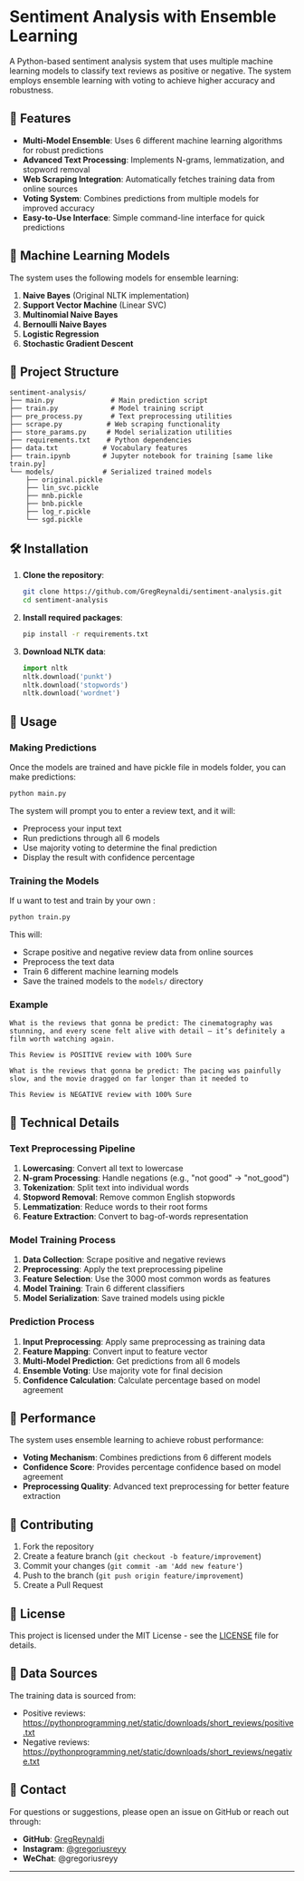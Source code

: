 # Sentiment Analysis with Ensemble Learning

A Python-based sentiment analysis system that uses multiple machine learning models to classify text reviews as positive or negative. The system employs ensemble learning with voting to achieve higher accuracy and robustness.

## 🚀 Features

- **Multi-Model Ensemble**: Uses 6 different machine learning algorithms for robust predictions
- **Advanced Text Processing**: Implements N-grams, lemmatization, and stopword removal
- **Web Scraping Integration**: Automatically fetches training data from online sources
- **Voting System**: Combines predictions from multiple models for improved accuracy
- **Easy-to-Use Interface**: Simple command-line interface for quick predictions

## 🧠 Machine Learning Models

The system uses the following models for ensemble learning:

1. **Naive Bayes** (Original NLTK implementation)
2. **Support Vector Machine** (Linear SVC)
3. **Multinomial Naive Bayes**
4. **Bernoulli Naive Bayes**
5. **Logistic Regression**
6. **Stochastic Gradient Descent**

## 📁 Project Structure

```
sentiment-analysis/
├── main.py              # Main prediction script
├── train.py             # Model training script
├── pre_process.py       # Text preprocessing utilities
├── scrape.py           # Web scraping functionality
├── store_params.py     # Model serialization utilities
├── requirements.txt    # Python dependencies
├── data.txt           # Vocabulary features
├── train.ipynb        # Jupyter notebook for training [same like train.py]
└── models/            # Serialized trained models
    ├── original.pickle
    ├── lin_svc.pickle
    ├── mnb.pickle
    ├── bnb.pickle
    ├── log_r.pickle
    └── sgd.pickle
```

## 🛠️ Installation

1. **Clone the repository**:
   ```bash
   git clone https://github.com/GregReynaldi/sentiment-analysis.git
   cd sentiment-analysis
   ```

2. **Install required packages**:
   ```bash
   pip install -r requirements.txt
   ```

3. **Download NLTK data**:
   ```python
   import nltk
   nltk.download('punkt')
   nltk.download('stopwords')
   nltk.download('wordnet')
   ```

## 📖 Usage

### Making Predictions

Once the models are trained and have pickle file in models folder, you can make predictions:

```bash
python main.py
```

The system will prompt you to enter a review text, and it will:
- Preprocess your input text
- Run predictions through all 6 models
- Use majority voting to determine the final prediction
- Display the result with confidence percentage

### Training the Models

If u want to test and train by your own :

```bash
python train.py
```

This will:
- Scrape positive and negative review data from online sources
- Preprocess the text data
- Train 6 different machine learning models
- Save the trained models to the `models/` directory

### Example

```
What is the reviews that gonna be predict: The cinematography was stunning, and every scene felt alive with detail — it’s definitely a film worth watching again.

This Review is POSITIVE review with 100% Sure
```

```
What is the reviews that gonna be predict: The pacing was painfully slow, and the movie dragged on far longer than it needed to

This Review is NEGATIVE review with 100% Sure
```

## 🔧 Technical Details

### Text Preprocessing Pipeline

1. **Lowercasing**: Convert all text to lowercase
2. **N-gram Processing**: Handle negations (e.g., "not good" → "not_good")
3. **Tokenization**: Split text into individual words
4. **Stopword Removal**: Remove common English stopwords
5. **Lemmatization**: Reduce words to their root forms
6. **Feature Extraction**: Convert to bag-of-words representation

### Model Training Process

1. **Data Collection**: Scrape positive and negative reviews
2. **Preprocessing**: Apply the text preprocessing pipeline
3. **Feature Selection**: Use the 3000 most common words as features
4. **Model Training**: Train 6 different classifiers
5. **Model Serialization**: Save trained models using pickle

### Prediction Process

1. **Input Preprocessing**: Apply same preprocessing as training data
2. **Feature Mapping**: Convert input to feature vector
3. **Multi-Model Prediction**: Get predictions from all 6 models
4. **Ensemble Voting**: Use majority vote for final decision
5. **Confidence Calculation**: Calculate percentage based on model agreement

## 🎯 Performance

The system uses ensemble learning to achieve robust performance:
- **Voting Mechanism**: Combines predictions from 6 different models
- **Confidence Score**: Provides percentage confidence based on model agreement
- **Preprocessing Quality**: Advanced text preprocessing for better feature extraction

## 🤝 Contributing

1. Fork the repository
2. Create a feature branch (`git checkout -b feature/improvement`)
3. Commit your changes (`git commit -am 'Add new feature'`)
4. Push to the branch (`git push origin feature/improvement`)
5. Create a Pull Request

## 📄 License

This project is licensed under the MIT License - see the [LICENSE](LICENSE) file for details.

## 🔗 Data Sources

The training data is sourced from:
- Positive reviews: https://pythonprogramming.net/static/downloads/short_reviews/positive.txt
- Negative reviews: https://pythonprogramming.net/static/downloads/short_reviews/negative.txt

## 📧 Contact

For questions or suggestions, please open an issue on GitHub or reach out through:

- **GitHub**: [GregReynaldi](https://github.com/GregReynaldi)
- **Instagram**: [@gregoriusreyy](https://instagram.com/gregoriusreyy)
- **WeChat**: @gregoriusreyy

---